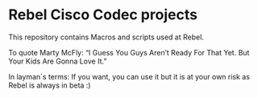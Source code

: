 # Rebel Cisco Codec projects
This repository contains Macros and scripts used at Rebel.

To quote Marty McFly:
“I Guess You Guys Aren’t Ready For That Yet. But Your Kids Are Gonna Love It.”

In layman´s terms:
If you want, you can use it but it is at your own risk as Rebel is always in beta :)


